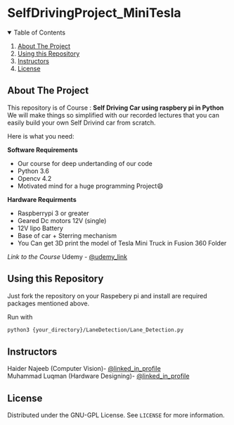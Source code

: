 # SelfDrivingProject_MiniTesla

<details open="open">
  <summary>Table of Contents</summary>
  <ol>
    <li><a href="#About-the-project">About The Project</a></li>
    <li><a href="#Usage">Using this Repository</a></li>
    <li><a href="#Instructors">Instructors</a></li>
    <li><a href="#license">License</a></li>
  </ol>
</details>

## About The Project

This repository is of Course : **Self Driving Car using raspbery pi in Python**
We will make things so simplified with our recorded lectures that you can easily build your own Self Drivind car from scratch.

Here is what you need:

**Software Requirements**
* Our course for deep undertanding of our code
* Python 3.6 
* Opencv 4.2
* Motivated mind for a huge programming Project:smile:

**Hardware Requirments**
* Raspberrypi 3 or greater
* Geared Dc motors 12V (single)
* 12V lipo Battery
* Base of car + Sterring mechanism
* You Can get 3D print the model of Tesla Mini Truck in Fusion 360 Folder

*Link to the Course*
Udemy - [@udemy_link](https://www.udemy.com/user/e8894488-eb79-45f5-aef1-f3a8733b6f43/)
## Using this Repository

Just fork the repository on your Raspebery pi and install are required packages mentioned above.

Run with 
  ```sh
  python3 {your_directory}/LaneDetection/Lane_Detection.py 
  ```


## Instructors

Haider Najeeb   (Computer Vision)-  [@linked_in_profile](https://www.linkedin.com/in/haider-najeeb-68812516a/)  
Muhammad Luqman (Hardware Designing)- [@linked_in_profile](https://www.linkedin.com/in/muhammad-luqman-9b227a11b/)  

## License

Distributed under the GNU-GPL License. See `LICENSE` for more information.
